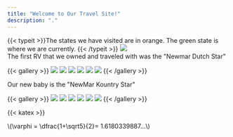 ```yaml
---
title: "Welcome to Our Travel Site!"
description: "."
---
```


{{< typeit >}}The states we have visited are in orange. The green state is where we are currently. {{< /typeit >}}
  <img src="/images/FrontPage40.png" >
  <BR>
The first RV that we owned and traveled with was the "Newmar Dutch Star"




{{< gallery >}}
  <img src="gallery/01.jpg" class="grid-w33" />
  <img src="gallery/02.jpg" class="grid-w33" />
  <img src="gallery/03.jpg" class="grid-w33" />
  <img src="gallery/04.jpg" class="grid-w33" />
  <img src="gallery/05.jpg" class="grid-w33" />
  <img src="gallery/07.jpg" class="grid-w33" />
{{< /gallery >}}

Our new baby is the "NewMar Kountry Star"

{{< gallery >}}
  <img src="gallery02/IMG_7968.jpg" class="grid-w33" />
  <img src="gallery02/IMG_7969.jpg" class="grid-w33" />
  <img src="gallery02/IMG_7970.jpg" class="grid-w33" />
  <img src="gallery02/IMG_7971.jpg" class="grid-w33" />
  <img src="gallery02/IMG_7972.jpg" class="grid-w33" />
  <img src="gallery02/IMG_3412.jpg" class="grid-w33" />
{{< /gallery >}}

{{< katex >}}
       <br>

\\(\varphi = \dfrac{1+\sqrt5}{2}= 1.6180339887…\\)
